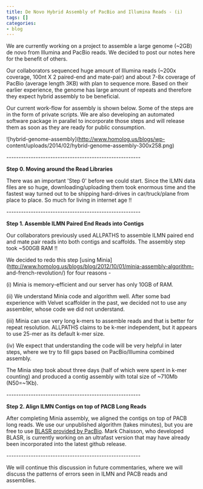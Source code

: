 ```yaml
---
title: De Novo Hybrid Assembly of PacBio and Illumina Reads - (i)
tags: []
categories:
- blog
---
```

We are currently working on a project to assemble a large genome (~2GB) de
novo from Illumina and PacBio reads. We decided to post our notes here for the
benefit of others.
<!--more-->

Our collaborators sequenced huge amount of Illumina reads (~200x coverage,
100nt X 2 paired-end and mate-pair) and about 7-8x coverage of PacBio (average
length 3KB) with plan to sequence more. Based on their earlier experience, the
genome has large amount of repeats and therefore they expect hybrid assembly
to be beneficial.

Our current work-flow for assembly is shown below. Some of the steps are in
the form of private scripts. We are also developing an automated software
package in parallel to incorporate those steps and will release them as soon
as they are ready for public consumption.

![hybrid-genome-assembly](http://www.homolog.us/blogs/wp-
content/uploads/2014/02/hybrid-genome-assembly-300x258.png)

\-------------------------------------------------------

**Step 0. Moving around the Read Libraries**

There was an important 'Step 0' before we could start. Since the ILMN data
files are so huge, downloading/uploading them took enormous time and the
fastest way turned out to be shipping hard-drives in car/truck/plane from
place to place. So much for living in internet age !!

\-------------------------------------------------------

**Step 1. Assemble ILMN Paired End Reads into Contigs**

Our collaborators previously used ALLPATHS to assemble ILMN paired end and
mate pair reads into both contigs and scaffolds. The assembly step took ~500GB
RAM !!

We decided to redo this step [using
Minia](http://www.homolog.us/blogs/blog/2012/10/01/minia-assembly-algorithm-
and-french-revolution/) for four reasons -

(i) Minia is memory-efficient and our server has only 10GB of RAM.

(ii) We understand Minia code and algorithm well. After some bad experience
with Velvet scaffolder in the past, we decided not to use any assembler, whose
code we did not understand.

(iii) Minia can use very long k-mers to assemble reads and that is better for
repeat resolution. ALLPATHS claims to be k-mer independent, but it appears to
use 25-mer as its default k-mer size.

(iv) We expect that understanding the code will be very helpful in later
steps, where we try to fill gaps based on PacBio/Illumina combined assembly.

The Minia step took about three days (half of which were spent in k-mer
counting) and produced a contig assembly with total size of ~710Mb (N50=~1Kb).

\-------------------------------------------------------

**Step 2. Align ILMN Contigs on top of PACB Long Reads**

After completing Minia assembly, we aligned the contigs on top of PACB long
reads. We use our unpublished algorithm (takes minutes), but you are free to
use [BLASR provided by PacBio](https://github.com/PacificBiosciences/blasr).
Mark Chaisson, who developed BLASR, is currently working on an ultrafast
version that may have already been incorporated into the latest github
release.

\-------------------------------------------------------

We will continue this discussion in future commentaries, where we will discuss
the patterns of errors seen in ILMN and PACB reads and assemblies.

